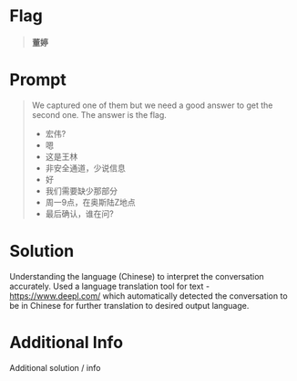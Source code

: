 # Flag

> **董婷**

# Prompt

> We captured one of them but we need a good answer to get the second one. The answer is the flag. 
> - 宏伟?
> - 嗯
> - 这是王林
> - 非安全通道，少说信息
> - 好
> - 我们需要缺少那部分
> - 周一9点，在奥斯陆Z地点
> - 最后确认，谁在问?
# Solution

Understanding the language (Chinese) to interpret the conversation accurately. Used a language translation tool for text - https://www.deepl.com/ which automatically detected the conversation to be in Chinese for further translation to desired output language.

# Additional Info

Additional solution / info